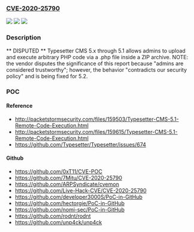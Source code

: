 ### [CVE-2020-25790](https://cve.mitre.org/cgi-bin/cvename.cgi?name=CVE-2020-25790)
![](https://img.shields.io/static/v1?label=Product&message=n%2Fa&color=blue)
![](https://img.shields.io/static/v1?label=Version&message=n%2Fa&color=blue)
![](https://img.shields.io/static/v1?label=Vulnerability&message=n%2Fa&color=brighgreen)

### Description

** DISPUTED ** Typesetter CMS 5.x through 5.1 allows admins to upload and execute arbitrary PHP code via a .php file inside a ZIP archive. NOTE: the vendor disputes the significance of this report because "admins are considered trustworthy"; however, the behavior "contradicts our security policy" and is being fixed for 5.2.

### POC

#### Reference
- http://packetstormsecurity.com/files/159503/Typesetter-CMS-5.1-Remote-Code-Execution.html
- http://packetstormsecurity.com/files/159615/Typesetter-CMS-5.1-Remote-Code-Execution.html
- https://github.com/Typesetter/Typesetter/issues/674

#### Github
- https://github.com/0xT11/CVE-POC
- https://github.com/7Mitu/CVE-2020-25790
- https://github.com/ARPSyndicate/cvemon
- https://github.com/Live-Hack-CVE/CVE-2020-25790
- https://github.com/developer3000S/PoC-in-GitHub
- https://github.com/hectorgie/PoC-in-GitHub
- https://github.com/nomi-sec/PoC-in-GitHub
- https://github.com/rodnt/rodnt
- https://github.com/unp4ck/unp4ck

